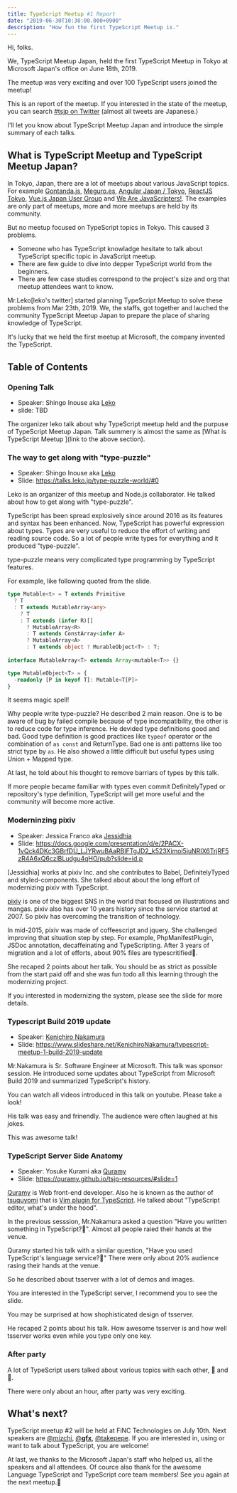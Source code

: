 ```yaml
---
title: TypeScript Meetup #1 Report
date: "2019-06-30T10:30:00.000+0900"
description: "How fun the first TypeScript Meetup is."
---
```


Hi, folks.

We, TypeScript Meetup Japan, held the first TypeScript Meetup in Tokyo at Microsoft Japan's office on June 18th, 2019.

The meetup was very exciting and over 100 TypeScript users joined the meetup!

This is an report of the meetup. If you interested in the state of the meetup, you can search [#tsjp on Twitter](https://twitter.com/search?q=%23tsjp) (almost all tweets are Japanese.)

I'll let you know about TypeScript Meetup Japan and introduce the simple summary of each talks.  

## What is TypeScript Meetup and TypeScript Meetup Japan?

In Tokyo, Japan, there are a lot of meetups about various JavaScript topics. For example [Gontanda.js](https://gotanda.js.org/), [Meguro.es](https://meguro.es/), [Angular Japan / Tokyo](https://www.meetup.com/ja-JP/ng-japan-tokyo/), [ReactJS Tokyo](https://www.meetup.com/ja-JP/ReactJS-Tokyo/), [Vue.js Japan User Group](https://vuejs-meetup.connpass.com/) and [We Are JavaScripters!](https://wajs.connpass.com/). The examples are only part of meetups, more and more meetups are held by its community.

But no meetup focused on TypeScript topics in Tokyo.
This caused 3 problems.
- Someone who has TypeScript knowladge hesitate to talk about TypeScript specific topic in JavaScript meetup.
- There are few guide to dive into depper TypeScript world from the beginners.
- There are few case studies correspond to the project's size and org that meetup attendees want to know.

Mr.Leko[leko's twitter] started planning TypeScript Meetup to solve these problems from Mar 23th, 2019. We, the staffs, got together and lauched the community TypeScript Meetup Japan to prepare the place of sharing knowledge of TypeScript.

It's lucky that we held the first meetup at Microsoft, the company invented the TypeScript.


## Table of Contents

### Opening Talk
- Speaker: Shingo Inouse aka [Leko](https://twitter.com/L_e_k_o)
- slide: TBD

The organizer leko talk about why TypeScript meetup held and the purpuse of TypeScript Meetup Japan.
Talk summery is almost the same as [What is TypeScript Meetup ](link to the above section).


### The way to get along with "type-puzzle"
- Speaker: Shingo Inouse aka [Leko](https://twitter.com/L_e_k_o)
- Slide: https://talks.leko.jp/type-puzzle-world/#0

Leko is an organizer of this meetup and Node.js collaborator.
He talked about how to get along with "type-puzzle".

TypeScript has been spread explosively since around 2016 as its features and syntax has been enhanced.
Now, TypeScript has powerful expression about types.
Types are very useful to reduce the effort of writing and reading source code.
So a lot of people write types for everything and it produced "type-puzzle".

type-puzzle means very complicated type programming by TypeScript features.

For example, like following quoted from the slide.
```typescript
type Mutable<t> = T extends Primitive
  ? T
  : T extends MutableArray<any>
    ? T
    : T extends (infer R)[]
      ? MutableArray<R>
      : T extends ConstArray<infer A>
      ? MutableArray<A>
      : T extends object ? MurableObject<T> : T;
      
interface MutableArray<T> extends Array<mutable<T>> {}

type MutableObject<T> = {
  -readonly [P in keyof T]: Mutable<T[P]>
}
```

It seems magic spell!

Why people write type-puzzle? He described 2 main reason. One is to be aware of bug by failed compile because of type incompatibility, the other is to reduce code for type inference.
He devided type definitions good and bad. Good type definition is good practices like `typeof` operator or the combination of `as const` and ReturnType. Bad one is anti patterns like too strict type by `as`.
He also showed a little difficult but useful types using Union + Mapped type.

At last, he told about his thought to remove barriars of types by this talk. 

If more people became familiar with types even commit DefinitelyTyped or repository's type definition, TypeScript will get more useful and the community will become more active.

### Moderninzing pixiv
- Speaker: Jessica Franco aka [Jessidhia](https://twitter.com/jessidhia)
- Slide: https://docs.google.com/presentation/d/e/2PACX-1vQck4DKc3GBrfDU_LJYRwuBAaRBlFTgJD2_k523Ximoi5juNRIX6TrjRF5zR4A6xQ6czlBLudgu4qHO/pub?slide=id.p

[Jessidhia] works at pixiv Inc. and she contributes to Babel, DefinitelyTyped and styled-components.
She talked about about the long effort of modernizing pixiv with TypeScript.

[pixiv](https://www.pixiv.net/) is one of the biggest SNS in the world that focused on illustrations and mangas.
pixiv also has over 10 years history since the service started at 2007.
So pixiv has overcoming the transition of technology.

In mid-2015, pixiv was made of coffeescript and jquery. She challenged improving that situation step by step. For example, PhpManifestPlugin, JSDoc annotation, decaffeinating and TypeScripting. After 3 years of migration and a lot of efforts, about 90% files are typescritified🎉.

She recaped 2 points about her talk. You should be as strict as possible from the start paid off and she was fun todo all this learning through the modernizing project.

If you interested in modernizing the system, please see the slide for more details.


### Typescript Build 2019 update
- Speaker: [Kenichiro Nakamura](https://twitter.com/kenakamu108)
- Slide: https://www.slideshare.net/KenichiroNakamura/typescript-meetup-1-build-2019-update

Mr.Nakamura is Sr. Software Engineer at Microsoft. This talk was sponsor session.
He introduced some updates about TypeScript from Microsoft Build 2019 and summarized TypeScript's history.

You can watch all videos introduced in this talk on youtube. Please take a look!

His talk was easy and frinendly. The audience were often laughed at his jokes.

This was awesome talk!

### TypeScript Server Side Anatomy
- Speaker: Yosuke Kurami aka [Quramy](https://twitter.com/Quramy)
- Slide: https://quramy.github.io/tsjp-resources/#slide=1

[Quramy](https://twitter.com/Quramy) is Web front-end developer. Also he is known as the author of [tsuquyomi](https://github.com/Quramy/tsuquyomi) that is [Vim plugin for TypeScript](https://github.com/microsoft/TypeScript/wiki/TypeScript-Editor-Support).
He talked about "TypeScript editor, what's under the hood".

In the previous sesssion, Mr.Nakamura asked a question "Have you written something in TypeScript?🙋".
Almost all people raied their hands at the venue.

Quramy started his talk with a similar question, "Have you used TypeScript's language service?🙋"
There were only about 20% audience rasing their hands at the venue.

So he described about tsserver with a lot of demos and images.

You are interested in the TypeScript server, I recommend you to see the slide.

You may be surprised at how shophisticated design of tsserver.

He recaped 2 points about his talk. How awesome tsserver is and how well tsserver works even while you type only one key.


### After party

A lot of TypeScript users talked about various topics with each other, 🍕 and 🍺.

There were only about an hour, after party was very exciting.

## What's next?
TypeScript meetup #2 will be held at FiNC Technologies on July 10th.
Next speakers are [@mizchi](https://twitter.com/mizchi), [@__gfx__](https://twitter.com/__gfx__), [@takepepe](https://twitter.com/takepepe). If you are interested in, using or want to talk about TypeScript, you are welcome!

At last, we thanks to the Microsoft Japan's staff who helped us, all the speakers and all attendees. Of cource also thank for the awesome Language TypeScript and TypeScript core team members!
See you again at the next meetup.👋 
